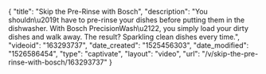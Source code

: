 {
    "title": "Skip the Pre-Rinse with Bosch",
    "description": "You shouldn\u2019t have to pre-rinse your dishes before putting them in the dishwasher. With Bosch PrecisionWash\u2122, you simply load your dirty dishes and walk away. The result? Sparkling clean dishes every time.",
    "videoid": "163293737",
    "date_created": "1525456303",
    "date_modified": "1526586454",
    "type": "captivate",
    "layout": "video",
    "url": "\/v\/skip-the-pre-rinse-with-bosch\/163293737"
}